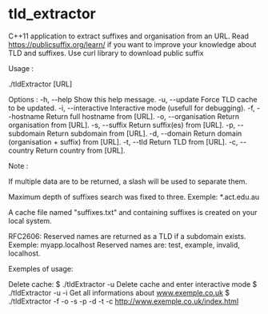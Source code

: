 # tld_extractor
C++11 application to extract suffixes and organisation from an URL.
Read https://publicsuffix.org/learn/ if you want to improve your knowledge about TLD and suffixes.
 Use curl library to download public suffix

Usage :

   ./tldExtractor <options> [URL]

Options :
   -h, --help         Show this help message.
   -u, --update       Force TLD cache to be updated.
   -i, --interactive  Interactive mode (usefull for debugging).
   -f, --hostname     Return full hostname from [URL].
   -o, --organisation Return organisation from [URL].
   -s, --suffix       Return suffix(es) from [URL].
   -p, --subdomain    Return subdomain from [URL].
   -d, --domain       Return domain (organisation + suffix) from [URL].
   -t, --tld          Return TLD from [URL].
   -c, --country      Return country from [URL].

Note :

   If multiple data are to be returned, a slash will be used to
   separate them.

   Maximum depth of suffixes search was fixed to three.
   Exemple: *.act.edu.au

   A cache file named "suffixes.txt" and containing
   suffixes is created on your local system.

   RFC2606: Reserved names are returned as a TLD if a subdomain exists.
   Exemple: myapp.localhost
   Reserved names are: test, example, invalid, localhost.

Exemples of usage:

   Delete cache:
    $ ./tldExtractor -u
   Delete cache and enter interactive mode
    $ ./tldExtractor -u -i
   Get all informations about www.exemple.co.uk
    $ ./tldExtractor -f -o -s -p -d -t -c http://www.exemple.co.uk/index.html

